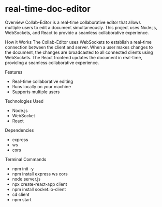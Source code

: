 # real-time-doc-editor

Overview
Collab-Editor is a real-time collaborative editor that allows multiple users to edit a document simultaneously. This project uses Node.js, WebSockets, and React to provide a seamless collaborative experience.

How it Works
The Collab-Editor uses WebSockets to establish a real-time connection between the client and server. When a user makes changes to the document, the changes are broadcasted to all connected clients using WebSockets. The React frontend updates the document in real-time, providing a seamless collaborative experience.

Features
- Real-time collaborative editing
- Runs locally on your machine
- Supports multiple users

Technologies Used
- Node.js
- WebSocket
- React

Dependencies
- express
- ws
- cors

Terminal Commands
- npm init -y
- npm install express ws cors
- node server.js
- npx create-react-app client
- npm install socket.io-client
- cd client
- npm start
